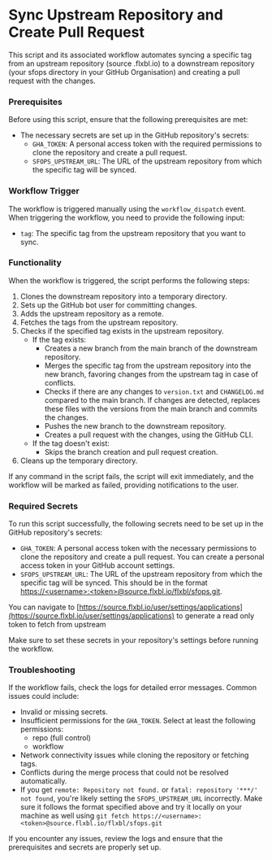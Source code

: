 # Sync Upstream Repository and Create Pull Request

This script and its associated workflow automates syncing a specific tag from an upstream repository (source .flxbl.io) to a downstream repository (your sfops directory in your GitHub Organisation)  and creating a pull request with the changes.&#x20;

### Prerequisites

Before using this script, ensure that the following prerequisites are met:

* The necessary secrets are set up in the GitHub repository's secrets:
  * `GHA_TOKEN`: A personal access token with the required permissions to clone the repository and create a pull request.
  * `SFOPS_UPSTREAM_URL`: The URL of the upstream repository from which the specific tag will be synced.

### Workflow Trigger

The workflow is triggered manually using the `workflow_dispatch` event. When triggering the workflow, you need to provide the following input:

* `tag`: The specific tag from the upstream repository that you want to sync.

### Functionality

When the workflow is triggered, the script performs the following steps:

1. Clones the downstream repository into a temporary directory.
2. Sets up the GitHub bot user for committing changes.
3. Adds the upstream repository as a remote.
4. Fetches the tags from the upstream repository.
5. Checks if the specified tag exists in the upstream repository.
   * If the tag exists:
     * Creates a new branch from the main branch of the downstream repository.
     * Merges the specific tag from the upstream repository into the new branch, favoring changes from the upstream tag in case of conflicts.
     * Checks if there are any changes to `version.txt` and `CHANGELOG.md` compared to the main branch. If changes are detected, replaces these files with the versions from the main branch and commits the changes.
     * Pushes the new branch to the downstream repository.
     * Creates a pull request with the changes, using the GitHub CLI.
   * If the tag doesn't exist:
     * Skips the branch creation and pull request creation.
6. Cleans up the temporary directory.

If any command in the script fails, the script will exit immediately, and the workflow will be marked as failed, providing notifications to the user.

### Required Secrets

To run this script successfully, the following secrets need to be set up in the GitHub repository's secrets:

* `GHA_TOKEN`: A personal access token with the necessary permissions to clone the repository and create a pull request. You can create a personal access token in your GitHub account settings.
* `SFOPS_UPSTREAM_URL`: The URL of the upstream repository from which the specific tag will be synced. This should be in the format [https://\<username>:\<token>@source.flxbl.io/flxbl/sfops.git](https://source.flxbl.io/flxbl/sfops.git).

You can navigate to [https://source.flxbl.io/user/settings/applications](https://source.flxbl.io/user/settings/applications) to generate a read only token to fetch from upstream

Make sure to set these secrets in your repository's settings before running the workflow.

### Troubleshooting

If the workflow fails, check the logs for detailed error messages. Common issues could include:

* Invalid or missing secrets.
* Insufficient permissions for the `GHA_TOKEN`. Select at least the following permissions:
  * repo (full control)
  * workflow
* Network connectivity issues while cloning the repository or fetching tags.
* Conflicts during the merge process that could not be resolved automatically.
* If you get `remote: Repository not found.` or `fatal: repository '***/' not found`, you're likely setting the `SFOPS_UPSTREAM_URL` incorrectly. Make sure it follows the format specified above and try it locally on your machine as well using `git fetch https://<username>:<token>@source.flxbl.io/flxbl/sfops.git`

If you encounter any issues, review the logs and ensure that the prerequisites and secrets are properly set up.
